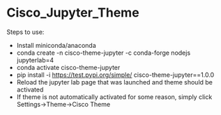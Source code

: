 # Cisco_Jupyter_Theme
Steps to use:
* Install miniconda/anaconda
* conda create -n cisco-theme-jupyter -c conda-forge nodejs jupyterlab=4
* conda activate cisco-theme-jupyter
* pip install -i https://test.pypi.org/simple/ cisco-theme-jupyter==1.0.0
* Reload the jupyter lab page that was launched and theme should be activated
* If theme is not automatically activated for some reason, simply click Settings->Theme->Cisco Theme

